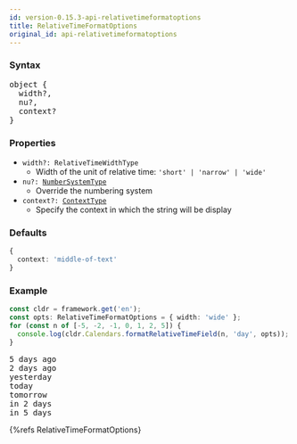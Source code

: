 ```yaml
---
id: version-0.15.3-api-relativetimeformatoptions
title: RelativeTimeFormatOptions
original_id: api-relativetimeformatoptions
---
```


### Syntax

<pre class="syntax">
object {
  width?,
  nu?,
  context?
}
</pre>

### Properties
  - <code class="def">width?: <span>RelativeTimeWidthType</span></code>
    - Width of the unit of relative time: `'short' | 'narrow' | 'wide'`
  - <code class="def">nu?: <span>[NumberSystemType](api-numbersystemtype.html)</span></code>
    - Override the numbering system
  - <code class="def">context?: <span>[ContextType](api-contexttype.html)</span></code>
    - Specify the context in which the string will be display

### Defaults

```typescript
{
  context: 'middle-of-text'
}
```

### Example

```typescript
const cldr = framework.get('en');
const opts: RelativeTimeFormatOptions = { width: 'wide' };
for (const n of [-5, -2, -1, 0, 1, 2, 5]) {
  console.log(cldr.Calendars.formatRelativeTimeField(n, 'day', opts));
}
```

<pre class="output">
5 days ago
2 days ago
yesterday
today
tomorrow
in 2 days
in 5 days
</pre>

{%refs RelativeTimeFormatOptions}
